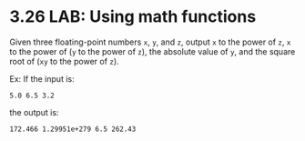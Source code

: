 # 3.26 LAB: Using math functions
Given three floating-point numbers `x`, `y`, and `z`, output `x` to the power of `z`, `x` to the power of (`y` to the power of `z`), the absolute value of `y`, and the square root of (`xy` to the power of `z`).

Ex: If the input is:
```
5.0 6.5 3.2
```
the output is:
```
172.466 1.29951e+279 6.5 262.43
```